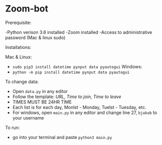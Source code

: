 # Zoom-bot

Prerequisite:

-Python verison 3.6 installed
-Zoom installed
-Access to administrative password (Mac & linux sudo)


Installations: 

 Mac & Linux:
 - `sudo pip3 install datetime pynput data pyautogui`
 Windows: 
 - `python -m pip install datetime pynput data pyautogui`
  
To change data:
  - Open `data.py` in any editor
  - Follow the template: *URL, Time to join, Time to leave*
  - TIMES MUST BE 24HR TIME
  - Each list is for each day, Monlst - Monday, Tuelst - Tuesday, etc.
  - For windows, open `main.py` in any editor and change line 27, `bjakob` to your username

To run:
  - go into your terminal and paste `python3 main.py`
 
